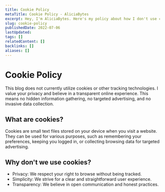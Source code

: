 ```yaml
---
title: Cookie Policy
metaTitle: Cookie Policy - AliciaBytes
excerpt: Hey, I'm AliciaBytes. Here's my policy about how I don't use cookis to track you.
slug: cookie-policy
publishedDate: 2022-07-06
lastUpdated:
tags: []
relatedContent: []
backlinks: []
aliases: []
---
```


# Cookie Policy

This blog does not currently utilize cookies or other tracking technologies. I value your privacy and believe in a transparent online experience. This means no hidden information gathering, no targeted advertising, and no invasive data collection.

## What are cookies?

Cookies are small text files stored on your device when you visit a website. They can be used for various purposes, such as remembering your preferences, keeping you logged in, or collecting browsing data for targeted advertising.

## Why don't we use cookies?

- Privacy: We respect your right to browse without being tracked.
- Simplicity: We strive for a clear and straightforward user experience.
- Transparency: We believe in open communication and honest practices.
